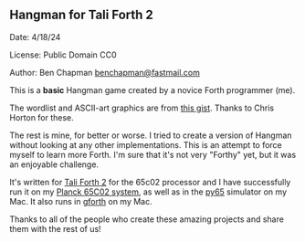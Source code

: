 ## Hangman for Tali Forth 2

Date: 4/18/24

License: Public Domain CC0

Author: Ben Chapman benchapman@fastmail.com

This is a **basic** Hangman game created by a novice Forth programmer (me).

The wordlist and ASCII-art graphics are from [this
gist](https://gist.github.com/chrishorton/8510732aa9a80a03c829b09f12e20d9c).
Thanks to Chris Horton for these.

The rest is mine, for better or worse. I tried to create a version of Hangman
without looking at any other implementations. This is an attempt to force
myself to learn more Forth. I'm sure that it's not very "Forthy" yet, but it
was an enjoyable challenge.

It's written for [Tali Forth 2](https://github.com/SamCoVT/TaliForth2) for the
65c02 processor and I have successfully run it on my [Planck 65C02
system](https://planck6502.com/ "An open-hardware, extensible 65c02-based
computer"), as well as in the [py65](https://github.com/mnaberez/py65)
simulator on my Mac.  It also runs in [gforth](https://gforth.org/) on my Mac.

Thanks to all of the people who create these amazing projects and share them
with the rest of us!


